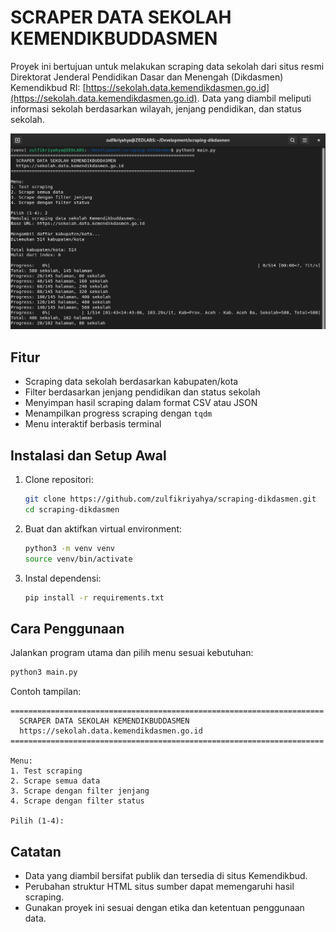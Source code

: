 # SCRAPER DATA SEKOLAH KEMENDIKBUDDASMEN

Proyek ini bertujuan untuk melakukan scraping data sekolah dari situs resmi Direktorat Jenderal Pendidikan Dasar dan Menengah (Dikdasmen) Kemendikbud RI: [https://sekolah.data.kemendikdasmen.go.id](https://sekolah.data.kemendikdasmen.go.id). Data yang diambil meliputi informasi sekolah berdasarkan wilayah, jenjang pendidikan, dan status sekolah.

![Screenshoot](./screenshoot.png)

## Fitur

- Scraping data sekolah berdasarkan kabupaten/kota
- Filter berdasarkan jenjang pendidikan dan status sekolah
- Menyimpan hasil scraping dalam format CSV atau JSON
- Menampilkan progress scraping dengan `tqdm`
- Menu interaktif berbasis terminal

## Instalasi dan Setup Awal

1. Clone repositori:

   ```bash
   git clone https://github.com/zulfikriyahya/scraping-dikdasmen.git
   cd scraping-dikdasmen
   ```

2. Buat dan aktifkan virtual environment:

   ```bash
   python3 -m venv venv
   source venv/bin/activate
   ```

3. Instal dependensi:

   ```bash
   pip install -r requirements.txt
   ```

## Cara Penggunaan

Jalankan program utama dan pilih menu sesuai kebutuhan:

```bash
python3 main.py
```

Contoh tampilan:

```
======================================================================
  SCRAPER DATA SEKOLAH KEMENDIKBUDDASMEN
  https://sekolah.data.kemendikdasmen.go.id
======================================================================

Menu:
1. Test scraping
2. Scrape semua data
3. Scrape dengan filter jenjang
4. Scrape dengan filter status

Pilih (1-4):
```

## Catatan

- Data yang diambil bersifat publik dan tersedia di situs Kemendikbud.
- Perubahan struktur HTML situs sumber dapat memengaruhi hasil scraping.
- Gunakan proyek ini sesuai dengan etika dan ketentuan penggunaan data.
